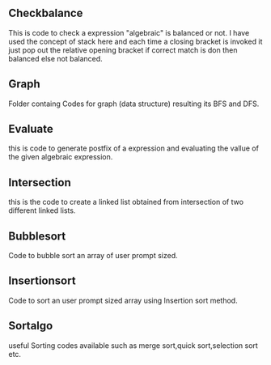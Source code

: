 ## Checkbalance
This is code to check a expression "algebraic" is balanced or not.
I have used the concept of stack here and each time a closing bracket is invoked it just pop out the relative opening bracket if correct match is don then balanced else not balanced.
## Graph
Folder containg Codes for graph (data structure) resulting its BFS and DFS.
## Evaluate
this is code to generate postfix of a expression and evaluating the vallue of the given algebraic expression.
## Intersection
this is the code to create a linked list obtained from intersection of two different linked lists.
## Bubblesort
Code to bubble sort an array of user prompt sized.
## Insertionsort
Code to sort an user prompt sized array using Insertion sort method.
## Sortalgo
useful Sorting codes available such as merge sort,quick sort,selection sort etc.

